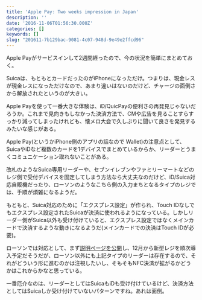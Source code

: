 ```yaml
---
title: 'Apple Pay: Two weeks impression in Japan'
description: ''
date: '2016-11-06T01:56:30.000Z'
categories: []
keywords: []
slug: "201611-7b129bac-9081-4c07-948d-9e49e2ffcd96"
---
```

Apple Payがサービスインして2週間経ったので、今の状況を簡単にまとめておく。

Suicaは、もともとカードだったのがiPhoneになっただけ。つまりは、現金レスが現金レスになっただけなので、あまり違いはないのだけど、チャージの面倒さから解放されたというのが大きい。

Apple Payを使って一番大きな体験は、iD/QuicPayの便利さの再発見じゃないだろうか。これまで見向きもしなかった決済方法で、CMや広告を見ることすらすっかり減ってしまったけれども、懐メロ大会で久しぶりに聞いて良さを発見するみたいな感じがある。

Apple Pay(というかiPhone側のアプリの話なので Wallet)の注意点として、SuicaやiDなど複数のカードを1デバイスでまとめているからか、リーダーとうまくコミュニケーション取れないことがある。

改札のようなSuica専用リーダーや、セブンイレブンやファミリーマートなどのレジ側で受付デバイスを固定してしまう方法なら大丈夫なのだけど、iD/Suica対応自販機だったり、ローソンのようなこちら側の入力まちとなるタイプのレジでは、手順が煩雑になるようだ。

もともと、Suica対応のために「エクスプレス設定」が作られ、Touch IDなしでもエクスプレス設定されたSuicaが決済に使われるようになっている。しかしリーダー側がSuica以外も受け付けていると、エクスプレス設定ではなくメインカードで決済するような動きになるようだ(メインカードでの決済はTouch IDが必要)。

ローソンでは対応として、まず[説明ページを公開](http://www.lawson.co.jp/service/others/applepay/index.html)し、12月から新型レジを順次導入予定だそうだが、ローソン以外にも上記タイプのリーダーは存在するので、それがどういう形に進むのかは注視したいし、そもそもNFC決済が拡がるかどうかはこれからかなと思っている。

一番厄介なのは、リーダーとしてはSuicaもiDも受け付けているけど、決済方法としてはSuicaしか受け付けていないパターンですね。あれは面倒。